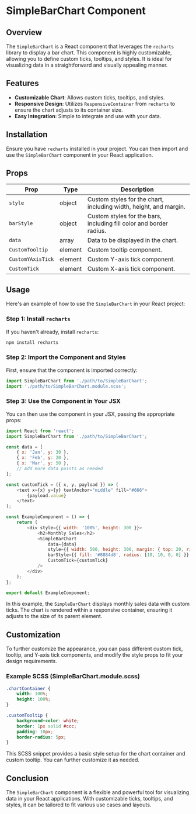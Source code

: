 # SimpleBarChart Component

## Overview

The `SimpleBarChart` is a React component that leverages the `recharts` library to display a bar chart. This component is highly customizable, allowing you to define custom ticks, tooltips, and styles. It is ideal for visualizing data in a straightforward and visually appealing manner.

## Features

- **Customizable Chart**: Allows custom ticks, tooltips, and styles.
- **Responsive Design**: Utilizes `ResponsiveContainer` from `recharts` to ensure the chart adjusts to its container size.
- **Easy Integration**: Simple to integrate and use with your data.

## Installation

Ensure you have `recharts` installed in your project. You can then import and use the `SimpleBarChart` component in your React application.

## Props

| Prop            | Type     | Description                                                    |
|-----------------|----------|----------------------------------------------------------------|
| `style`         | object   | Custom styles for the chart, including width, height, and margin. |
| `barStyle`      | object   | Custom styles for the bars, including fill color and border radius. |
| `data`          | array    | Data to be displayed in the chart.                               |
| `CustomTooltip` | element  | Custom tooltip component.                                       |
| `CustomYAxisTick` | element | Custom Y-axis tick component.                                  |
| `CustomTick`    | element  | Custom X-axis tick component.                                   |

## Usage

Here's an example of how to use the `SimpleBarChart` in your React project:

### Step 1: Install `recharts`

If you haven't already, install `recharts`:

```bash
npm install recharts
```

### Step 2: Import the Component and Styles

First, ensure that the component is imported correctly:

```javascript
import SimpleBarChart from './path/to/SimpleBarChart';
import './path/to/SimpleBarChart.module.scss';
```

### Step 3: Use the Component in Your JSX

You can then use the component in your JSX, passing the appropriate props:

```javascript
import React from 'react';
import SimpleBarChart from './path/to/SimpleBarChart';

const data = [
    { x: 'Jan', y: 30 },
    { x: 'Feb', y: 20 },
    { x: 'Mar', y: 50 },
    // Add more data points as needed
];

const customTick = ({ x, y, payload }) => (
    <text x={x} y={y} textAnchor="middle" fill="#666">
        {payload.value}
    </text>
);

const ExampleComponent = () => {
    return (
        <div style={{ width: '100%', height: 300 }}>
            <h2>Monthly Sales</h2>
            <SimpleBarChart
                data={data}
                style={{ width: 500, height: 300, margin: { top: 20, right: 30, left: 20, bottom: 5 } }}
                barStyle={{ fill: '#8884d8', radius: [10, 10, 0, 0] }}
                CustomTick={customTick}
            />
        </div>
    );
};

export default ExampleComponent;
```

In this example, the `SimpleBarChart` displays monthly sales data with custom ticks. The chart is rendered within a responsive container, ensuring it adjusts to the size of its parent element.

## Customization

To further customize the appearance, you can pass different custom tick, tooltip, and Y-axis tick components, and modify the style props to fit your design requirements.

### Example SCSS (SimpleBarChart.module.scss)

```scss
.chartContainer {
    width: 100%;
    height: 100%;
}

.customTooltip {
    background-color: white;
    border: 1px solid #ccc;
    padding: 10px;
    border-radius: 5px;
}
```

This SCSS snippet provides a basic style setup for the chart container and custom tooltip. You can further customize it as needed.

## Conclusion

The `SimpleBarChart` component is a flexible and powerful tool for visualizing data in your React applications. With customizable ticks, tooltips, and styles, it can be tailored to fit various use cases and layouts.
